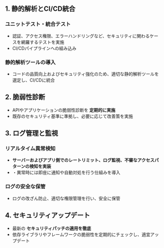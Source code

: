 ## 1. 静的解析とCI/CD統合
###  ユニットテスト・統合テスト
- 認証、アクセス権限、エラーハンドリングなど、セキュリティに関わるケースを網羅するテストを実施  
- CI/CDパイプラインへの組み込み  

###  静的解析ツールの導入
- コードの品質向上およびセキュリティ強化のため、適切な静的解析ツールを選定し、CI/CDに統合  

## 2. 脆弱性診断
- APIやアプリケーションの脆弱性診断を **定期的に実施**  
- 既存のセキュリティ基準に準拠し、必要に応じて改善策を実施  

## 3. ログ管理と監視
###  リアルタイム異常検知
- **サーバーおよびアプリ側でのレートリミット、ログ監視、不審なアクセスパターンの検知を実装**  
-  ・異常時には即座に通知や自動対処を行う仕組みを導入  

###  ログの安全な保管
- ログの改ざん防止、適切な権限管理を行い、安全に保管  

## 4. セキュリティアップデート
- 最新の **セキュリティパッチの適用を徹底**  
- 依存ライブラリやフレームワークの脆弱性を定期的にチェックし、適宜アップデート  
